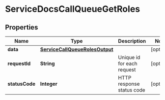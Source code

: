 

# ServiceDocsCallQueueGetRoles

## Properties

Name | Type | Description | Notes
------------ | ------------- | ------------- | -------------
**data** | [**ServiceCallQueueRolesOutput**](ServiceCallQueueRolesOutput.md) |  |  [optional]
**requestId** | **String** | Unique id for each request |  [optional]
**statusCode** | **Integer** | HTTP response status code |  [optional]




